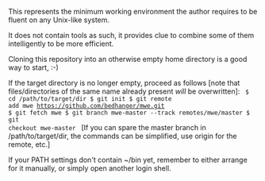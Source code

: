 This represents the minimum working environment the author
requires to be fluent on any Unix-like system.

It does not contain tools as such, it provides clue to combine
some of them intelligently to be more efficient.

Cloning this repository into an otherwise empty home directory
is a good way to start, :-)

If the target directory is no longer empty, proceed as follows
[note that files/directories of the same name already present
*will* be overwritten]:
<code>
   $ cd /path/to/target/dir
   $ git init
   $ git remote add mwe https://github.com/bedhanger/mwe.git
   $ git fetch mwe
   $ git branch mwe-master --track remotes/mwe/master
   $ git checkout mwe-master
</code>
[If you can spare the master branch in /path/to/target/dir, the
commands can be simplified, use origin for the remote, etc.]

If your PATH settings don't contain ~/bin yet, remember to
either arrange for it manually, or simply open another
login shell.
